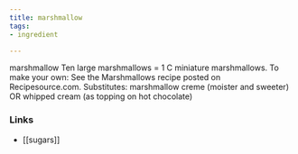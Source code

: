 ```yaml
---
title: marshmallow
tags:
- ingredient

---
```

marshmallow Ten large marshmallows = 1 C miniature marshmallows. To make your own: See the Marshmallows recipe posted on Recipesource.com. Substitutes: marshmallow creme (moister and sweeter) OR whipped cream (as topping on hot chocolate)

### Links

* [[sugars]]
